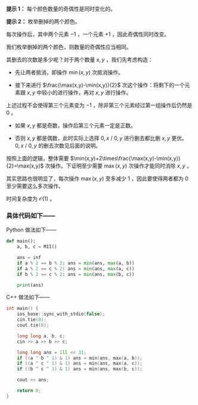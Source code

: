 **提示 1：** 每个颜色数量的奇偶性是同时变化的。

**提示 2：** 枚举删掉的两个颜色。

每次操作后，其中两个元素 $-1$ ，一个元素 $+1$ ，因此奇偶性同时改变。

我们枚举删掉的两个颜色，则数量的奇偶性应当相同。

其删去的次数是多少呢？对于两个数量 $x,y$ ，我们先考虑构造：

- 先让两者抵消，即操作 $\min(x,y)$ 次抵消操作。

- 接下来进行 $\frac{\max(x,y)-\min(x,y)}{2}$ 次这个操作：将剩下的一个元素跟 $x,y$ 中较小的进行操作，再对 $x,y$ 进行操作。

上述过程不会使得第三个元素变为 $-1$ ，除非第三个元素经过第一组操作后仍然是 $0$ 。

- 如果 $x,y$ 都是奇数，操作后第三个元素一定是正数。

- 否则 $x,y$ 都是偶数，此时实际上选择 $0,x$ / $0,y$ 进行删去都比删 $x,y$ 更优。 $0,x$ / $0,y$ 的删去次数见后面的说明。

按照上面的逻辑，整体需要 $\min(x,y)+2\times\frac{\max(x,y)-\min(x,y)}{2}=\max(x,y)$ 次操作。下证明至少需要 $\max(x,y)$ 次操作才能同时消除 $x,y$ 。

其实思路也很明显了，每次操作 $\max(x,y)$ 至多减少 $1$ ，因此要使得两者都为 $0$ 至少需要这么多次操作。

时间复杂度为 $\mathcal{O}(1)$ 。

### 具体代码如下——

Python 做法如下——

```Python []
def main():
    a, b, c = MII()

    ans = inf
    if a % 2 == b % 2: ans = min(ans, max(a, b))
    if a % 2 == c % 2: ans = min(ans, max(a, c))
    if b % 2 == c % 2: ans = min(ans, max(b, c))

    print(ans)
```

C++ 做法如下——

```cpp []
int main() {
    ios_base::sync_with_stdio(false);
    cin.tie(0);
    cout.tie(0);

    long long a, b, c;
    cin >> a >> b >> c;

    long long ans = 1ll << 31;
    if ((a ^ b ^ 1) & 1) ans = min(ans, max(a, b));
    if ((a ^ c ^ 1) & 1) ans = min(ans, max(a, c));
    if ((b ^ c ^ 1) & 1) ans = min(ans, max(b, c));

    cout << ans;

    return 0;
}
```